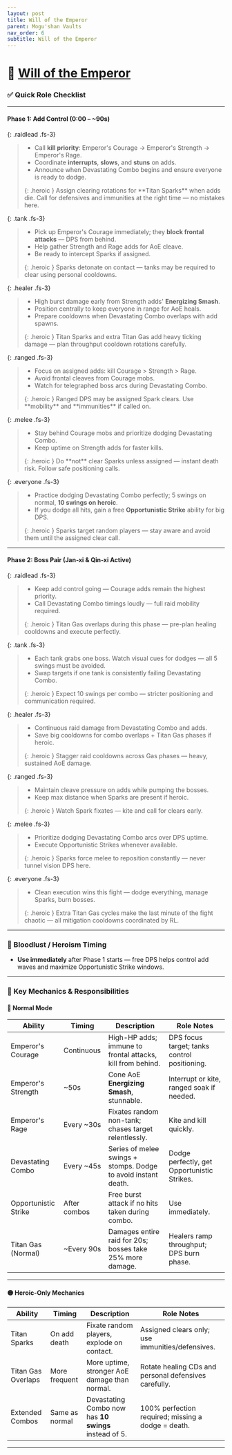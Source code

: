 ```yaml
---
layout: post
title: Will of the Emperor
parent: Mogu'shan Vaults
nav_order: 6
subtitle: Will of the Emperor
---
```


# 👑 [Will of the Emperor](https://www.wowhead.com/mop-classic/npc=60701/will-of-the-emperor)

### ✅ Quick Role Checklist

---

#### **Phase 1: Add Control (0:00 – ~90s)**

<div class="content-with-image" markdown="1">
  <div class="main-content" markdown="1">

{: .raidlead .fs-3}
> * Call **kill priority**: Emperor's Courage → Emperor's Strength → Emperor's Rage.
> * Coordinate **interrupts**, **slows**, and **stuns** on adds.  
> * Announce when Devastating Combo begins and ensure everyone is ready to dodge.  
> <div markdown="block">
> {: .heroic }
> Assign clearing rotations for **Titan Sparks** when adds die.  
> Call for defensives and immunities at the right time — no mistakes here.
> </div>

{: .tank .fs-3}
> * Pick up Emperor's Courage immediately; they **block frontal attacks** — DPS from behind.  
> * Help gather Strength and Rage adds for AoE cleave.  
> * Be ready to intercept Sparks if assigned.
> <div markdown="block">
> {: .heroic }
> Sparks detonate on contact — tanks may be required to clear using personal cooldowns.
> </div>

{: .healer .fs-3}
> * High burst damage early from Strength adds' **Energizing Smash**.  
> * Position centrally to keep everyone in range for AoE heals.  
> * Prepare cooldowns when Devastating Combo overlaps with add spawns.
> <div markdown="block">
> {: .heroic }
> Titan Sparks and extra Titan Gas add heavy ticking damage — plan throughput cooldown rotations carefully.
> </div>

{: .ranged .fs-3}
> * Focus on assigned adds: kill Courage > Strength > Rage.  
> * Avoid frontal cleaves from Courage mobs.  
> * Watch for telegraphed boss arcs during Devastating Combo.
> <div markdown="block">
> {: .heroic }
> Ranged DPS may be assigned Spark clears. Use **mobility** and **immunities** if called on.
> </div>

{: .melee .fs-3}
> * Stay behind Courage mobs and prioritize dodging Devastating Combo.  
> * Keep uptime on Strength adds for faster kills.
> <div markdown="block">
> {: .heroic }
> Do **not** clear Sparks unless assigned — instant death risk. Follow safe positioning calls.
> </div>

{: .everyone .fs-3}
> * Practice dodging Devastating Combo perfectly; 5 swings on normal, **10 swings on heroic**.  
> * If you dodge all hits, gain a free **Opportunistic Strike** ability for big DPS.  
> <div markdown="block">
> {: .heroic }
> Sparks target random players — stay aware and avoid them until the assigned clear call.
> </div>

---

#### **Phase 2: Boss Pair (Jan-xi & Qin-xi Active)**

{: .raidlead .fs-3}
> * Keep add control going — Courage adds remain the highest priority.  
> * Call Devastating Combo timings loudly — full raid mobility required.
> <div markdown="block">
> {: .heroic }
> Titan Gas overlaps during this phase — pre-plan healing cooldowns and execute perfectly.
> </div>

{: .tank .fs-3}
> * Each tank grabs one boss. Watch visual cues for dodges — all 5 swings must be avoided.  
> * Swap targets if one tank is consistently failing Devastating Combo.
> <div markdown="block">
> {: .heroic }
> Expect 10 swings per combo — stricter positioning and communication required.
> </div>

{: .healer .fs-3}
> * Continuous raid damage from Devastating Combo and adds.  
> * Save big cooldowns for combo overlaps + Titan Gas phases if heroic.
> <div markdown="block">
> {: .heroic }
> Stagger raid cooldowns across Gas phases — heavy, sustained AoE damage.
> </div>

{: .ranged .fs-3}
> * Maintain cleave pressure on adds while pumping the bosses.  
> * Keep max distance when Sparks are present if heroic.
> <div markdown="block">
> {: .heroic }
> Watch Spark fixates — kite and call for clears early.
> </div>

{: .melee .fs-3}
> * Prioritize dodging Devastating Combo arcs over DPS uptime.  
> * Execute Opportunistic Strikes whenever available.
> <div markdown="block">
> {: .heroic }
> Sparks force melee to reposition constantly — never tunnel vision DPS here.
> </div>

{: .everyone .fs-3}
> * Clean execution wins this fight — dodge everything, manage Sparks, burn bosses.
> <div markdown="block">
> {: .heroic }
> Extra Titan Gas cycles make the last minute of the fight chaotic — all mitigation cooldowns coordinated by RL.
> </div>

---

### 🥁 Bloodlust / Heroism Timing
* **Use immediately** after Phase 1 starts — free DPS helps control add waves and maximize Opportunistic Strike windows.

---

### 🧠 Key Mechanics & Responsibilities

#### 🔹 Normal Mode

| **Ability**             | **Timing**       | **Description**                                                  | **Role Notes**                                    |
|------------------------|------------------|------------------------------------------------------------------|--------------------------------------------------|
| Emperor's Courage      | Continuous       | High-HP adds; immune to frontal attacks, kill from behind.       | DPS focus target; tanks control positioning.     |
| Emperor's Strength     | ~50s             | Cone AoE **Energizing Smash**, stunnable.                        | Interrupt or kite, ranged soak if needed.        |
| Emperor's Rage        | Every ~30s       | Fixates random non-tank; chases target relentlessly.             | Kite and kill quickly.                           |
| Devastating Combo      | Every ~45s      | Series of melee swings + stomps. Dodge to avoid instant death.   | Dodge perfectly, get Opportunistic Strikes.      |
| Opportunistic Strike   | After combos    | Free burst attack if no hits taken during combo.                 | Use immediately.                                |
| Titan Gas (Normal)     | ~Every 90s      | Damages entire raid for 20s; bosses take 25% more damage.        | Healers ramp throughput; DPS burn phase.        |

---

#### 🟡 Heroic-Only Mechanics

| **Ability**         | **Timing**          | **Description**                                             | **Role Notes**                                         |
|----------------------|---------------------|-------------------------------------------------------------|-------------------------------------------------------|
| Titan Sparks         | On add death       | Fixate random players, explode on contact.                  | Assigned clears only; use immunities/defensives.      |
| Titan Gas Overlaps   | More frequent      | More uptime, stronger AoE damage than normal.               | Rotate healing CDs and personal defensives carefully. |
| Extended Combos      | Same as normal    | Devastating Combo now has **10 swings** instead of 5.        | 100% perfection required; missing a dodge = death.    |

---